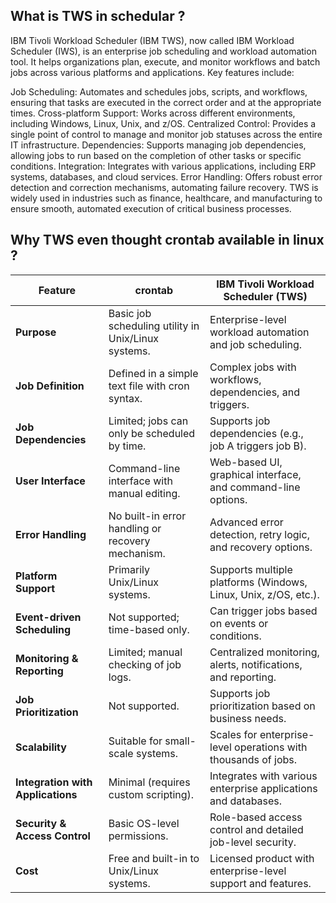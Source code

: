 ## What is TWS in schedular ?

IBM Tivoli Workload Scheduler (IBM TWS), now called IBM Workload Scheduler (IWS), is an enterprise job scheduling and workload automation tool. It helps organizations plan, execute, and monitor workflows and batch jobs across various platforms and applications. Key features include:

Job Scheduling: Automates and schedules jobs, scripts, and workflows, ensuring that tasks are executed in the correct order and at the appropriate times.
Cross-platform Support: Works across different environments, including Windows, Linux, Unix, and z/OS.
Centralized Control: Provides a single point of control to manage and monitor job statuses across the entire IT infrastructure.
Dependencies: Supports managing job dependencies, allowing jobs to run based on the completion of other tasks or specific conditions.
Integration: Integrates with various applications, including ERP systems, databases, and cloud services.
Error Handling: Offers robust error detection and correction mechanisms, automating failure recovery.
TWS is widely used in industries such as finance, healthcare, and manufacturing to ensure smooth, automated execution of critical business processes.


## Why TWS even thought crontab available in linux ?

| Feature                        | crontab                                              | IBM Tivoli Workload Scheduler (TWS)                            |
|---------------------------------|------------------------------------------------------|---------------------------------------------------------------|
| **Purpose**                     | Basic job scheduling utility in Unix/Linux systems.  | Enterprise-level workload automation and job scheduling.       |
| **Job Definition**              | Defined in a simple text file with cron syntax.      | Complex jobs with workflows, dependencies, and triggers.       |
| **Job Dependencies**            | Limited; jobs can only be scheduled by time.         | Supports job dependencies (e.g., job A triggers job B).        |
| **User Interface**              | Command-line interface with manual editing.          | Web-based UI, graphical interface, and command-line options.   |
| **Error Handling**              | No built-in error handling or recovery mechanism.    | Advanced error detection, retry logic, and recovery options.   |
| **Platform Support**            | Primarily Unix/Linux systems.                        | Supports multiple platforms (Windows, Linux, Unix, z/OS, etc.).|
| **Event-driven Scheduling**     | Not supported; time-based only.                      | Can trigger jobs based on events or conditions.                |
| **Monitoring & Reporting**      | Limited; manual checking of job logs.                | Centralized monitoring, alerts, notifications, and reporting.  |
| **Job Prioritization**          | Not supported.                                       | Supports job prioritization based on business needs.           |
| **Scalability**                 | Suitable for small-scale systems.                    | Scales for enterprise-level operations with thousands of jobs. |
| **Integration with Applications**| Minimal (requires custom scripting).                 | Integrates with various enterprise applications and databases.  |
| **Security & Access Control**   | Basic OS-level permissions.                          | Role-based access control and detailed job-level security.     |
| **Cost**                        | Free and built-in to Unix/Linux systems.             | Licensed product with enterprise-level support and features.   |

